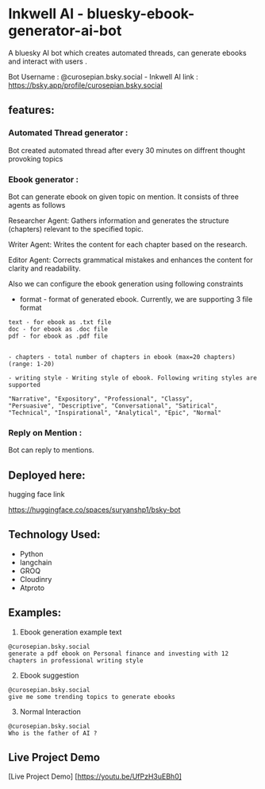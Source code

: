 # Inkwell AI - bluesky-ebook-generator-ai-bot
A bluesky AI bot which creates automated threads, can generate ebooks and interact with users .

Bot Username :
@curosepian.bsky.social - Inkwell AI
link : https://bsky.app/profile/curosepian.bsky.social

## features:
### Automated Thread generator :

Bot created automated thread after every 30 minutes on diffrent thought provoking topics

### Ebook generator :

Bot can generate ebook on given topic on mention. It consists of three agents as follows

Researcher Agent: Gathers information and generates the structure (chapters) relevant to the specified topic.

Writer Agent: Writes the content for each chapter based on the research.

Editor Agent: Corrects grammatical mistakes and enhances the content for clarity and readability.


Also we can configure the ebook generation using following constraints

- format - format of generated ebook. Currently, we are supporting 3 file format

```
text - for ebook as .txt file
doc - for ebook as .doc file
pdf - for ebook as .pdf file


- chapters - total number of chapters in ebook (max=20 chapters) (range: 1-20)

- writing style - Writing style of ebook. Following writing styles are supported

"Narrative", "Expository", "Professional", "Classy", 
"Persuasive", "Descriptive", "Conversational", "Satirical", 
"Technical", "Inspirational", "Analytical", "Epic", "Normal"

```

### Reply on Mention :

Bot can reply to mentions.

## Deployed here:

hugging face link

https://huggingface.co/spaces/suryanshp1/bsky-bot


## Technology Used:
- Python
- langchain
- GROQ
- Cloudinry
- Atproto


## Examples:

1. Ebook generation example text

```
@curosepian.bsky.social
generate a pdf ebook on Personal finance and investing with 12 chapters in professional writing style
```

2. Ebook suggestion

```
@curosepian.bsky.social
give me some trending topics to generate ebooks
```

3. Normal Interaction

```
@curosepian.bsky.social
Who is the father of AI ?
```

## Live Project Demo

[Live Project Demo] [https://youtu.be/UfPzH3uEBh0]
